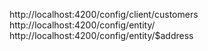 http://localhost:4200/config/client/customers
http://localhost:4200/config/entity/
http://localhost:4200/config/entity/$address
